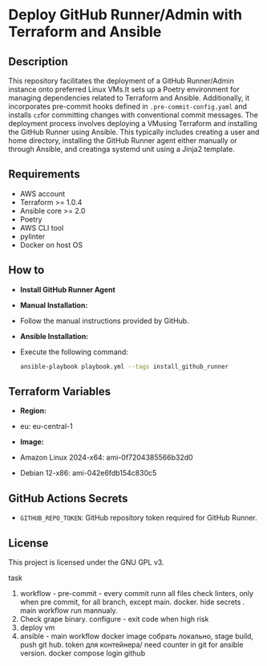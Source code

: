 # Deploy GitHub Runner/Admin with Terraform and Ansible

## Description

This repository facilitates the deployment of a GitHub Runner/Admin instance onto
preferred Linux VMs.It sets up a Poetry environment for managing dependencies
related to Terraform and Ansible. Additionally, it incorporates pre-commit
hooks defined in `.pre-commit-config.yaml` and installs `cz`for committing changes
with conventional commit messages. The deployment process involves deploying
a VMusing Terraform and installing the GitHub Runner using Ansible.
This typically includes creating a user and home directory, installing the GitHub
Runner agent either manually or through Ansible, and creatinga systemd unit using
a Jinja2 template.

## Requirements

- AWS account
- Terraform >= 1.0.4
- Ansible core >= 2.0
- Poetry
- AWS CLI tool
- pylinter
- Docker on host OS

## How to

- **Install GitHub Runner Agent**
- **Manual Installation:**
- Follow the manual instructions provided by GitHub.
- **Ansible Installation:**
- Execute the following command:

    ```bash
    ansible-playbook playbook.yml --tags install_github_runner
    ```

## Terraform Variables

- **Region:**
- eu: eu-central-1

- **Image:**
- Amazon Linux 2024-x64: ami-0f7204385566b32d0
- Debian 12-x86: ami-042e6fdb154c830c5

## GitHub Actions Secrets

- `GITHUB_REPO_TOKEN`: GitHub repository token required for GitHub Runner.

## License

This project is licensed under the GNU GPL v3.

task

1) workflow - pre-commit - every commit runn all files check linters, only when pre commit, for all branch, except main. docker. hide secrets . main workflow run mannualy.
2) Check grape binary. configure - exit code when high risk
3) deploy vm
4) ansible - main workflow docker image собрать локально, stage build, push git hub. token для контейнера/ need counter in git for ansible version. docker compose login github
